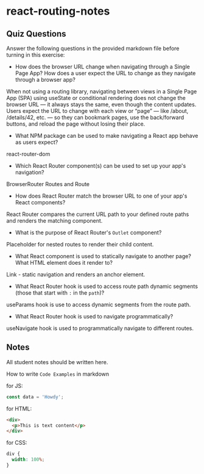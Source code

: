 # react-routing-notes

## Quiz Questions

Answer the following questions in the provided markdown file before turning in this exercise:

- How does the browser URL change when navigating through a Single Page App? How does a user expect the URL to change as they navigate through a browser app?

When not using a routing library, navigating between views in a Single Page App (SPA) using useState or conditional rendering does not change the browser URL — it always stays the same, even though the content updates. Users expect the URL to change with each view or “page” — like /about, /details/42, etc. — so they can bookmark pages, use the back/forward buttons, and reload the page without losing their place.

- What NPM package can be used to make navigating a React app behave as users expect?

react-router-dom

- Which React Router component(s) can be used to set up your app's navigation?

BrowserRouter Routes and Route

- How does React Router match the browser URL to one of your app's React components?

React Router compares the current URL path to your defined route paths and renders the matching component.

- What is the purpose of React Router's `Outlet` component?

Placeholder for nested routes to render their child content.

- What React component is used to statically navigate to another page? What HTML element does it render to?

Link - static navigation and renders an anchor element.

- What React Router hook is used to access route path dynamic segments (those that start with `:` in the `path`)?

useParams hook is use to access dynamic segments from the route path.

- What React Router hook is used to navigate programmatically?

useNavigate hook is used to programmatically navigate to different routes.

## Notes

All student notes should be written here.

How to write `Code Examples` in markdown

for JS:

```javascript
const data = 'Howdy';
```

for HTML:

```html
<div>
  <p>This is text content</p>
</div>
```

for CSS:

```css
div {
  width: 100%;
}
```
